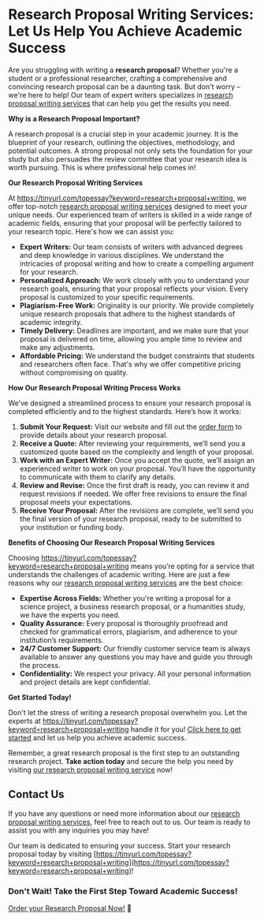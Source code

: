 # Research Proposal Writing Services: Let Us Help You Achieve Academic Success

Are you struggling with writing a **research proposal**? Whether you're a student or a professional researcher, crafting a comprehensive and convincing research proposal can be a daunting task. But don't worry – we're here to help! Our team of expert writers specializes in [research proposal writing services](https://tinyurl.com/topessay?keyword=research+proposal+writing) that can help you get the results you need.

**Why is a Research Proposal Important?**

A research proposal is a crucial step in your academic journey. It is the blueprint of your research, outlining the objectives, methodology, and potential outcomes. A strong proposal not only sets the foundation for your study but also persuades the review committee that your research idea is worth pursuing. This is where professional help comes in!

**Our Research Proposal Writing Services**

At https://tinyurl.com/topessay?keyword=research+proposal+writing, we offer top-notch [research proposal writing services](https://tinyurl.com/topessay?keyword=research+proposal+writing) designed to meet your unique needs. Our experienced team of writers is skilled in a wide range of academic fields, ensuring that your proposal will be perfectly tailored to your research topic. Here's how we can assist you:

- **Expert Writers:** Our team consists of writers with advanced degrees and deep knowledge in various disciplines. We understand the intricacies of proposal writing and how to create a compelling argument for your research.
- **Personalized Approach:** We work closely with you to understand your research goals, ensuring that your proposal reflects your vision. Every proposal is customized to your specific requirements.
- **Plagiarism-Free Work:** Originality is our priority. We provide completely unique research proposals that adhere to the highest standards of academic integrity.
- **Timely Delivery:** Deadlines are important, and we make sure that your proposal is delivered on time, allowing you ample time to review and make any adjustments.
- **Affordable Pricing:** We understand the budget constraints that students and researchers often face. That's why we offer competitive pricing without compromising on quality.

**How Our Research Proposal Writing Process Works**

We’ve designed a streamlined process to ensure your research proposal is completed efficiently and to the highest standards. Here’s how it works:

1. **Submit Your Request:** Visit our website and fill out the [order form](https://tinyurl.com/topessay?keyword=research+proposal+writing) to provide details about your research proposal.
2. **Receive a Quote:** After reviewing your requirements, we’ll send you a customized quote based on the complexity and length of your proposal.
3. **Work with an Expert Writer:** Once you accept the quote, we’ll assign an experienced writer to work on your proposal. You’ll have the opportunity to communicate with them to clarify any details.
4. **Review and Revise:** Once the first draft is ready, you can review it and request revisions if needed. We offer free revisions to ensure the final proposal meets your expectations.
5. **Receive Your Proposal:** After the revisions are complete, we’ll send you the final version of your research proposal, ready to be submitted to your institution or funding body.

**Benefits of Choosing Our Research Proposal Writing Services**

Choosing https://tinyurl.com/topessay?keyword=research+proposal+writing means you’re opting for a service that understands the challenges of academic writing. Here are just a few reasons why our [research proposal writing services](https://tinyurl.com/topessay?keyword=research+proposal+writing) are the best choice:

- **Expertise Across Fields:** Whether you're writing a proposal for a science project, a business research proposal, or a humanities study, we have the experts you need.
- **Quality Assurance:** Every proposal is thoroughly proofread and checked for grammatical errors, plagiarism, and adherence to your institution’s requirements.
- **24/7 Customer Support:** Our friendly customer service team is always available to answer any questions you may have and guide you through the process.
- **Confidentiality:** We respect your privacy. All your personal information and project details are kept confidential.

**Get Started Today!**

Don't let the stress of writing a research proposal overwhelm you. Let the experts at https://tinyurl.com/topessay?keyword=research+proposal+writing handle it for you! [Click here to get started](https://tinyurl.com/topessay?keyword=research+proposal+writing) and let us help you achieve academic success.

Remember, a great research proposal is the first step to an outstanding research project. **Take action today** and secure the help you need by visiting [our research proposal writing service](https://tinyurl.com/topessay?keyword=research+proposal+writing) now!

## Contact Us

If you have any questions or need more information about our [research proposal writing services](https://tinyurl.com/topessay?keyword=research+proposal+writing), feel free to reach out to us. Our team is ready to assist you with any inquiries you may have!

Our team is dedicated to ensuring your success. Start your research proposal today by visiting [https://tinyurl.com/topessay?keyword=research+proposal+writing](https://tinyurl.com/topessay?keyword=research+proposal+writing)!

### Don't Wait! Take the First Step Toward Academic Success!

[Order your Research Proposal Now!](https://tinyurl.com/topessay?keyword=research+proposal+writing) 🚀
